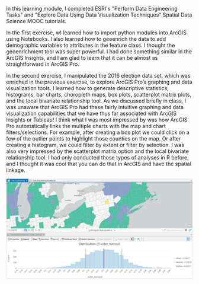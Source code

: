 In this learning module, I completed ESRI's "Perform Data Engineering Tasks" and "Explore Data Using Data Visualization Techniques" Spatial Data Science MOOC tutorials.

In the first exercise, wI learned how to import python modules into ArcGIS using Notebooks. I also learned how to geoenrich the data to add demographic variables to attributes in the feature class. I thought the geoenrichment tool was super powerful. I had done something similar in the ArcGIS Insights, and I am glad to learn that it can be almost as straightforward in ArcGIS Pro. 

In the second exercise, I manipulated the 2016 election data set, which was enriched in the previous exercise, to explore ArcGIS Pro’s graphing and data visualization tools. I learned how to generate descriptive statistics, histograms, bar charts, choropleth maps, box plots, scatterplot matrix plots, and the local bivariate relationship tool. As we discussed briefly in class, I was unaware that ArcGIS Pro had these fairly intuitive graphing and data visualization capabilities that we have thus far associated with ArcGIS Insights or Tableau! I think what I was most impressed by was how ArcGIS Pro automatically links the multiple charts with the map and chart filters/selections. For example, after creating a box plot we could click on a few of the outlier points to highlight those counties on the map. Or after creating a histogram, we could filter by extent or filter by selection. I was also very impressed by the scatterplot matrix option and the local bivariate relationship tool. I had only conducted those types of analyses in R before, and I thought it was cool that you can do that in ArcGIS and have the spatial linkage. 

![Screenshot](assignment3.jpg)
